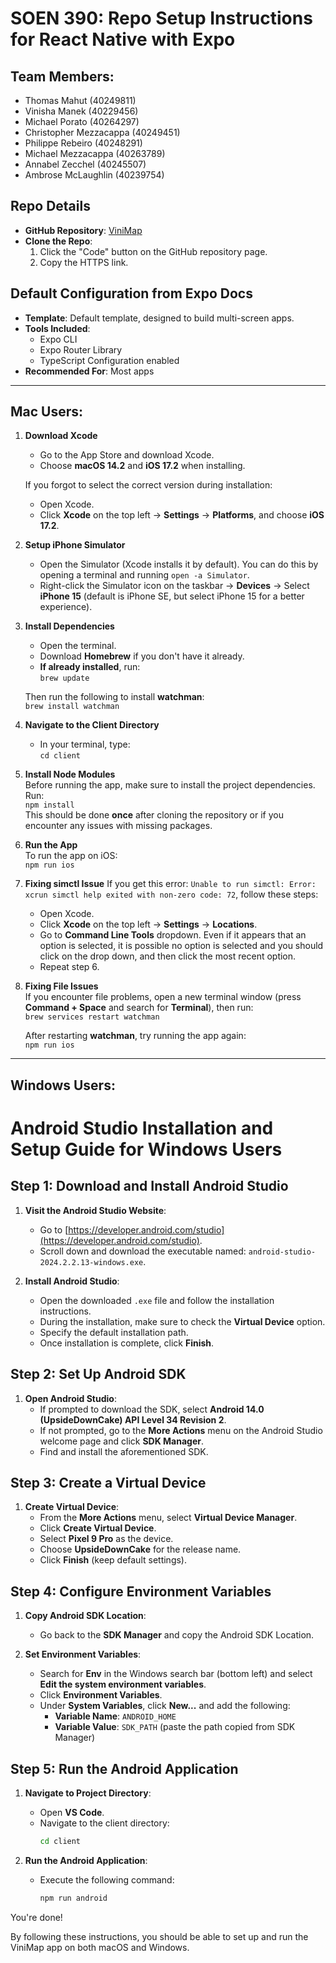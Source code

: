 # SOEN 390: Repo Setup Instructions for React Native with Expo

## Team Members:
- Thomas Mahut (40249811)
- Vinisha Manek (40229456)
- Michael Porato (40264297)
- Christopher Mezzacappa (40249451)
- Philippe Rebeiro (40248291)
- Michael Mezzacappa (40263789)
- Annabel Zecchel (40245507)
- Ambrose McLaughlin (40239754)

## Repo Details
- **GitHub Repository**: [ViniMap](https://github.com/mahutt/ViniMap)
- **Clone the Repo**:  
  1. Click the "Code" button on the GitHub repository page.
  2. Copy the HTTPS link.

## Default Configuration from Expo Docs
- **Template**: Default template, designed to build multi-screen apps.
- **Tools Included**: 
  - Expo CLI
  - Expo Router Library
  - TypeScript Configuration enabled
- **Recommended For**: Most apps

---

## Mac Users:

1. **Download Xcode**  
   - Go to the App Store and download Xcode.
   - Choose **macOS 14.2** and **iOS 17.2** when installing.
   
   If you forgot to select the correct version during installation:
   - Open Xcode.
   - Click **Xcode** on the top left -> **Settings** -> **Platforms**, and choose **iOS 17.2**.

2. **Setup iPhone Simulator**  
   - Open the Simulator (Xcode installs it by default). You can do this by opening a terminal and running `open -a Simulator`.
   - Right-click the Simulator icon on the taskbar -> **Devices** -> Select **iPhone 15** (default is iPhone SE, but select iPhone 15 for a better experience).

3. **Install Dependencies**  
   - Open the terminal.
   - Download **Homebrew** if you don't have it already.
   - **If already installed**, run:  
     `brew update`
   
   Then run the following to install **watchman**:  
   `brew install watchman`

4. **Navigate to the Client Directory**  
   - In your terminal, type:  
     `cd client`

5. **Install Node Modules**  
   Before running the app, make sure to install the project dependencies.  
   Run:  
   `npm install`  
   This should be done **once** after cloning the repository or if you encounter any issues with missing packages.

6. **Run the App**  
   To run the app on iOS:  
   `npm run ios`

7. **Fixing simctl Issue**
   If you get this error: `Unable to run simctl: Error: xcrun simctl help exited with non-zero code: 72`, follow these steps:
   - Open Xcode.
   - Click **Xcode** on the top left -> **Settings** -> **Locations**.
   - Go to **Command Line Tools** dropdown. Even if it appears that an option is selected, it is possible no option is selected and you should click on the drop down, and then click the most recent option.
   - Repeat step 6.

8. **Fixing File Issues**  
   If you encounter file problems, open a new terminal window (press **Command + Space** and search for **Terminal**), then run:  
   `brew services restart watchman`

   After restarting **watchman**, try running the app again:  
   `npm run ios`

---

## Windows Users:
# Android Studio Installation and Setup Guide for Windows Users

## Step 1: Download and Install Android Studio
1. **Visit the Android Studio Website**:
   - Go to [https://developer.android.com/studio](https://developer.android.com/studio).
   - Scroll down and download the executable named: `android-studio-2024.2.2.13-windows.exe`.

2. **Install Android Studio**:
   - Open the downloaded `.exe` file and follow the installation instructions.
   - During the installation, make sure to check the **Virtual Device** option.
   - Specify the default installation path.
   - Once installation is complete, click **Finish**.

## Step 2: Set Up Android SDK
1. **Open Android Studio**:
   - If prompted to download the SDK, select **Android 14.0 (UpsideDownCake) API Level 34 Revision 2**.
   - If not prompted, go to the **More Actions** menu on the Android Studio welcome page and click **SDK Manager**.
   - Find and install the aforementioned SDK.

## Step 3: Create a Virtual Device
1. **Create Virtual Device**:
   - From the **More Actions** menu, select **Virtual Device Manager**.
   - Click **Create Virtual Device**.
   - Select **Pixel 9 Pro** as the device.
   - Choose **UpsideDownCake** for the release name.
   - Click **Finish** (keep default settings).

## Step 4: Configure Environment Variables
1. **Copy Android SDK Location**:
   - Go back to the **SDK Manager** and copy the Android SDK Location.

2. **Set Environment Variables**:
   - Search for **Env** in the Windows search bar (bottom left) and select **Edit the system environment variables**.
   - Click **Environment Variables**.
   - Under **System Variables**, click **New...** and add the following:
     - **Variable Name**: `ANDROID_HOME`
     - **Variable Value**: `SDK_PATH` (paste the path copied from SDK Manager)

## Step 5: Run the Android Application
1. **Navigate to Project Directory**:
   - Open **VS Code**.
   - Navigate to the client directory:
     ```bash
     cd client
     ```

2. **Run the Android Application**:
   - Execute the following command:
     ```bash
     npm run android
     ```

You're done!

By following these instructions, you should be able to set up and run the ViniMap app on both macOS and Windows.
